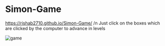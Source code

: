 # Simon-Game
https://rishab2710.github.io/Simon-Game/
/n Just click on the boxes which are clicked by the computer to advance in levels

![game](https://user-images.githubusercontent.com/64508977/212458538-1053c4da-9af6-4142-ad32-77b86445019e.jpg)
